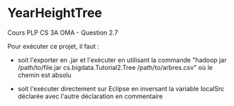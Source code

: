# YearHeightTree
Cours PLP CS 3A OMA - Question 2.7

Pour exécuter ce projet, il faut :
  - soit l'exporter en .jar et l'exécuter en utilisant la commande "hadoop jar /path/to/file.jar cs.bigdata.Tutorial2.Tree /path/to/arbres.csv" où le chemin est absolu
  
  - soit l'exécuter directement sur Eclipse en inversant la variable localSrc déclarée avec l'autre déclaration en commentaire
